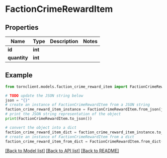 # FactionCrimeRewardItem


## Properties

Name | Type | Description | Notes
------------ | ------------- | ------------- | -------------
**id** | **int** |  | 
**quantity** | **int** |  | 

## Example

```python
from tornclient.models.faction_crime_reward_item import FactionCrimeRewardItem

# TODO update the JSON string below
json = "{}"
# create an instance of FactionCrimeRewardItem from a JSON string
faction_crime_reward_item_instance = FactionCrimeRewardItem.from_json(json)
# print the JSON string representation of the object
print(FactionCrimeRewardItem.to_json())

# convert the object into a dict
faction_crime_reward_item_dict = faction_crime_reward_item_instance.to_dict()
# create an instance of FactionCrimeRewardItem from a dict
faction_crime_reward_item_from_dict = FactionCrimeRewardItem.from_dict(faction_crime_reward_item_dict)
```
[[Back to Model list]](../README.md#documentation-for-models) [[Back to API list]](../README.md#documentation-for-api-endpoints) [[Back to README]](../README.md)


